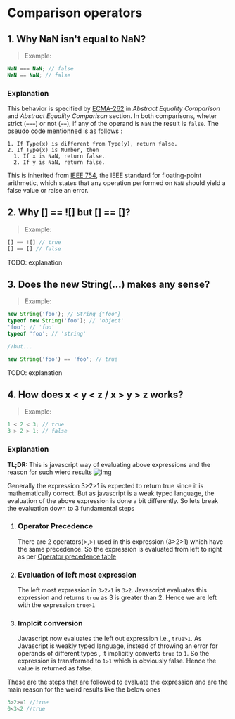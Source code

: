 # Comparison operators

## 1. Why NaN isn't equal to NaN?

> Example:
```js
NaN === NaN; // false
NaN == NaN; // false
```

### Explanation

This behavior is specified by [ECMA-262](http://www.ecma-international.org/ecma-262) in _Abstract Equality Comparison_ and _Abstract Equality Comparison_ section. In both comparisons, wheter strict (`===`) or not (`==`), if any of the operand is `NaN` the result is `false`. The pseudo code mentionned is as follows :

```
1. If Type(x) is different from Type(y), return false.
2. If Type(x) is Number, then
  1. If x is NaN, return false.
  2. If y is NaN, return false.
```

This is inherited from [IEEE 754](https://en.wikipedia.org/wiki/IEEE_754), the IEEE standard for floating-point arithmetic, which states that any operation performed on `NaN` should yield a false value or raise an error.

## 2. Why [] == ![] but [] == []?

> Example:
```js
[] == ![] // true
[] == [] // false
```

TODO: explanation

## 3. Does the new String(...) makes any sense?
 
> Example:
```js
new String('foo'); // String {"foo"}
typeof new String('foo'); // 'object'
'foo'; // 'foo'
typeof 'foo'; // 'string'

//but...

new String('foo') == 'foo'; // true
```

TODO: explanation

## 4. How does x < y < z / x > y > z works?
 
> Example:
```js
1 < 2 < 3; // true
3 > 2 > 1; // false
```

### Explanation
<b>TL;DR: </b>This is javascript way of evaluating above expressions and the reason for such wierd results
![Img](https://i.imgur.com/tlWKy1l.gif)
 
Generally the expression 3>2>1 is expected to return true since it is mathematically correct. But as javascript is a weak typed language, the evaluation of the above expression is done a bit differently. So lets break the evaluation down to 3 fundamental steps 
  1. ### Operator Precedence
     There are 2 operators(>,>) used in this expression (3>2>1) which have the same precedence. So the expression is evaluated from left to right as per [Operator precedence table](https://developer.mozilla.org/en-US/docs/Web/JavaScript/Reference/Operators/Operator_Precedence#Table) 
  2. ### Evaluation of left most expression
      The left most expression in `3>2>1` is `3>2`. Javascript evaluates this expression and returns `true` as 3 is greater than 2. Hence we are left with the expression `true>1`
  3. ### Implcit conversion
      Javascript now evaluates the left out expression i.e., `true>1`. As Javascript is weakly typed language, instead of throwing an error for operands of different types , it implicitly converts `true` to `1`. So the expression is transformed to `1>1` which is obviously false. Hence the value is returned as false.
      
These are the steps that are followed to evaluate the expression and are the main reason for the weird results like the below ones
```js
3>2>=1 //true
0<3<2 //true
```
 
